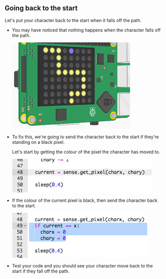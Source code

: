 ## Going back to the start

Let's put your character back to the start when it falls off the path.

+ You may have noticed that nothing happens when the character falls off the path.
    
    ![Screenshot](images/tightrope-off-path.png)

+ To fix this, we're going to send the character back to the start if they're standing on a black pixel.
    
    Let's start by getting the colour of the pixel the character has moved to.
    
    ![Screenshot](images/tightrope-get-pixel.png)

+ If the colour of the current pixel is black, then send the character back to the start.
    
    ![Screenshot](images/tightrope-reset.png)

+ Test your code and you should see your character move back to the start if they fall off the path.